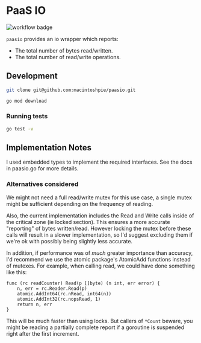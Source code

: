 # PaaS IO

![workflow badge](https://github.com/macintoshpie/paasio/actions/workflows/ci.yaml/badge.svg)

`paasio` provides an io wrapper which reports:
- The total number of bytes read/written.
- The total number of read/write operations.

## Development

```bash
git clone git@github.com:macintoshpie/paasio.git

go mod download
```

### Running tests

```bash
go test -v
```

## Implementation Notes
I used embedded types to implement the required interfaces. See the docs in paasio.go for more details.

### Alternatives considered
We might not need a full read/write mutex for this use case, a single mutex might be sufficient depending on the frequency of reading.

Also, the current implementation includes the Read and Write calls inside of the critical zone (ie locked section). This ensures a more accurate "reporting" of bytes written/read. However locking the mutex before these calls will result in a slower implementation, so I'd suggest excluding them if we're ok with possibly being slightly less accurate.

In addition, if performance was of *much* greater importance than accuracy, I'd recommend we use the atomic package's AtomicAdd functions instead of mutexes. For example, when calling read, we could have done something like this:
```
func (rc readCounter) Read(p []byte) (n int, err error) {
	n, err = rc.Reader.Read(p)
	atomic.AddInt64(rc.nRead, int64(n))
	atomic.AddInt32(rc.nopsRead, 1)
	return n, err
}
```
This will be much faster than using locks. But callers of `*Count` beware, you might be reading a partially complete report if a goroutine is suspended right after the first increment.
